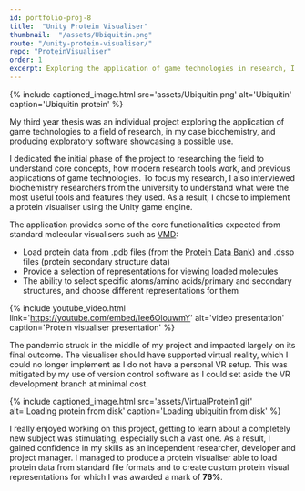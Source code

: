 ```yaml
---
id: portfolio-proj-8
title:  "Unity Protein Visualiser"
thumbnail:  "/assets/Ubiquitin.png"
route: "/unity-protein-visualiser/"
repo: "ProteinVisualiser"
order: 1
excerpt: Exploring the application of game technologies in research, I built a protein visualiser in Unity.
---
```

<!-- main content -->
{% include captioned_image.html src='assets/Ubiquitin.png' alt='Ubiquitin' caption='Ubiquitin protein' %}

My third year thesis was an individual project exploring the application of game technologies to a field of research, in my case biochemistry, and producing exploratory software showcasing a possible use.

I dedicated the initial phase of the project to researching the field to understand core concepts, how modern research tools work, and previous applications of game technologies. To focus my research, I also interviewed biochemistry researchers from the university to understand what were the most useful tools and features they used. As a result, I chose to implement a protein visualiser using the Unity game engine.

The application provides some of the core functionalities expected from standard molecular visualisers such as [VMD][vmd]:
- Load protein data from .pdb files (from the [Protein Data Bank][pdb]) and .dssp files (protein secondary structure data)
- Provide a selection of representations for viewing loaded molecules
- The ability to select specific atoms/amino acids/primary and secondary structures, and choose different representations for them

{% include youtube_video.html link='https://youtube.com/embed/Iee6OlouwmY' alt='video presentation' caption='Protein visualiser presentation' %}

The pandemic struck in the middle of my project and impacted largely on its final outcome. The visualiser should have supported virtual reality, which I could no longer implement as I do not have a personal VR setup. This was mitigated by my use of version control software as I could set aside the VR development branch at minimal cost.

{% include captioned_image.html src='assets/VirtualProtein1.gif' alt='Loading protein from disk' caption='Loading ubiquitin from disk' %}

I really enjoyed working on this project, getting to learn about a completely new subject was stimulating, especially such a vast one. As a result, I gained confidence in my skills as an independent researcher, developer and project manager. I managed to produce a protein visualiser able to load protein data from standard file formats and to create custom protein visual representations for which I was awarded a mark of **76%**.

[pdb]:https://www.rcsb.org
[vmd]:https://www.ks.uiuc.edu/Research/vmd/
